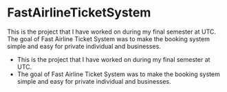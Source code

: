 # FastAirlineTicketSystem 
This is the project that I have worked on during my final semester at UTC.
The goal of Fast Airline Ticket System was to make the booking system simple and easy for private individual and businesses. 
<ul>
<li>This is the project that I have worked on during my final semester at UTC.</li>
<li>The goal of Fast Airline Ticket System was to make the booking system simple and easy for private individual and businesses.</li>
</ul>
